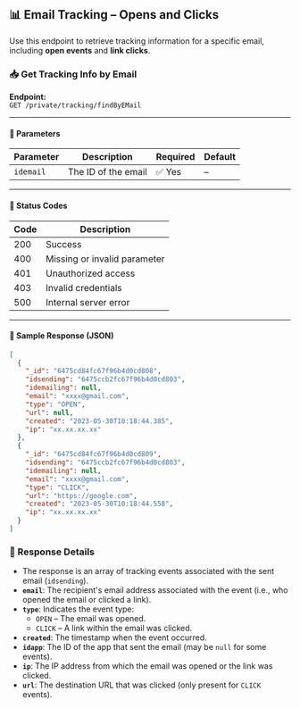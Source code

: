 ## 📊 Email Tracking – Opens and Clicks

Use this endpoint to retrieve tracking information for a specific email, including **open events** and **link clicks**.

<!-- tabs:start -->

### 📥 Get Tracking Info by Email

**Endpoint:**  
`GET /private/tracking/findByEMail`

---

#### 🔹 Parameters

| Parameter | Description       | Required | Default |
|-----------|-------------------|----------|---------|
| `idemail` | The ID of the email | ✅ Yes   | –       |

---

#### 🧾 Status Codes

| Code | Description                                      |
|------|--------------------------------------------------|
| 200  | Success                                          |
| 400  | Missing or invalid parameter                     |
| 401  | Unauthorized access                              |
| 403  | Invalid credentials                              |
| 500  | Internal server error                            |

---

#### 🔄 Sample Response (JSON)

```json
[
  {
    "_id": "6475cd84fc67f96b4d0cd808",
    "idsending": "6475ccb2fc67f96b4d0cd803",
    "idemailing": null,
    "email": "xxxx@gmail.com",
    "type": "OPEN",
    "url": null,
    "created": "2023-05-30T10:18:44.385",
    "ip": "xx.xx.xx.xx"
  },
  {
    "_id": "6475cd84fc67f96b4d0cd809",
    "idsending": "6475ccb2fc67f96b4d0cd803",
    "idemailing": null,
    "email": "xxxx@gmail.com",
    "type": "CLICK",
    "url": "https://google.com",
    "created": "2023-05-30T10:18:44.558",
    "ip": "xx.xx.xx.xx"
  }
]
```
### 📘 Response Details

- The response is an array of tracking events associated with the sent email (`idsending`).
- **`email`**: The recipient's email address associated with the event (i.e., who opened the email or clicked a link).
- **`type`**: Indicates the event type:
  - `OPEN` – The email was opened.
  - `CLICK` – A link within the email was clicked.
- **`created`**: The timestamp when the event occurred.
- **`idapp`**: The ID of the app that sent the email (may be `null` for some events).
- **`ip`**: The IP address from which the email was opened or the link was clicked.
- **`url`**: The destination URL that was clicked (only present for `CLICK` events).

<!-- tabs:end -->
